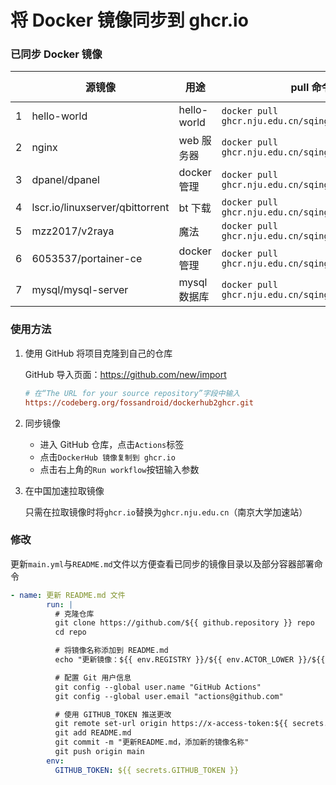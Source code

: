# 将 Docker 镜像同步到 ghcr.io

### 已同步 Docker 镜像

|   | 源镜像 | 用途 | pull 命令 | docker-compose |
| ---- | -------- | ---- | --------- | -------------- |
| 1 | hello-world                   | hello-world | `docker pull ghcr.nju.edu.cn/sqing33/hello-world`       | [example.yaml](https://github.com/sqing33/docker-image-sync/blob/main/docker-compose/example.yaml) |
| 2 | nginx                         | web 服务器  | `docker pull ghcr.nju.edu.cn/sqing33/nginx`             | [nginx.yaml](https://github.com/sqing33/docker-image-sync/blob/main/docker-compose/nginx.yaml) |
| 3 | dpanel/dpanel                 | docker 管理 | `docker pull ghcr.nju.edu.cn/sqing33/dpanel`            | [dpanel.yaml](https://github.com/sqing33/docker-image-sync/blob/main/docker-compose/dpanel.yaml) |
| 4 | lscr.io/linuxserver/qbittorrent | bt 下载 | `docker pull ghcr.nju.edu.cn/sqing33/qbittorrent` | [qbittorrent.yaml](https://github.com/sqing33/docker-image-sync/blob/main/docker-compose/qbittorrent.yaml) |
| 5 | mzz2017/v2raya | 魔法 | `docker pull ghcr.nju.edu.cn/sqing33/v2raya` | [v2raya.yaml](https://github.com/sqing33/docker-image-sync/blob/main/docker-compose/v2raya.yaml) |
| 6 | 6053537/portainer-ce | docker 管理 | `docker pull ghcr.nju.edu.cn/sqing33/portainer` | [portainer.yaml](https://github.com/sqing33/docker-image-sync/blob/main/docker-compose/portainer.yaml) |
| 7 | mysql/mysql-server | mysql 数据库 | `docker pull ghcr.nju.edu.cn/sqing33/mysql` | [mysql.yaml](https://github.com/sqing33/docker-image-sync/blob/main/docker-compose/mysql.yaml) |
### 使用方法

1. 使用 GitHub 将项目克隆到自己的仓库

   GitHub 导入页面：https://github.com/new/import

   ```ini
   # 在“The URL for your source repository”字段中输入
   https://codeberg.org/fossandroid/dockerhub2ghcr.git
   ```

2. 同步镜像

   - 进入 GitHub 仓库，点击`Actions`标签
   - 点击`DockerHub 镜像复制到 ghcr.io`
   - 点击右上角的`Run workflow`按钮输入参数

3. 在中国加速拉取镜像

   只需在拉取镜像时将`ghcr.io`替换为`ghcr.nju.edu.cn`（南京大学加速站）

### 修改

更新`main.yml`与`README.md`文件以方便查看已同步的镜像目录以及部分容器部署命令

```yaml
- name: 更新 README.md 文件
        run: |
          # 克隆仓库
          git clone https://github.com/${{ github.repository }} repo
          cd repo

          # 将镜像名称添加到 README.md
          echo "更新镜像：${{ env.REGISTRY }}/${{ env.ACTOR_LOWER }}/${{ env.IMAGE_NAME }}:${{ inputs.tag }}" >> README.md

          # 配置 Git 用户信息
          git config --global user.name "GitHub Actions"
          git config --global user.email "actions@github.com"

          # 使用 GITHUB_TOKEN 推送更改
          git remote set-url origin https://x-access-token:${{ secrets.GITHUB_TOKEN }}@github.com/${{ github.repository }}.git
          git add README.md
          git commit -m "更新README.md，添加新的镜像名称"
          git push origin main
        env:
          GITHUB_TOKEN: ${{ secrets.GITHUB_TOKEN }}
```

